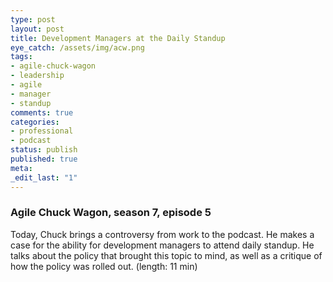 ```yaml
---
type: post
layout: post
title: Development Managers at the Daily Standup
eye_catch: /assets/img/acw.png
tags:
- agile-chuck-wagon
- leadership
- agile
- manager
- standup
comments: true
categories:
- professional
- podcast
status: publish
published: true
meta:
_edit_last: "1"
---
```


### Agile Chuck Wagon, season 7, episode 5

Today, Chuck brings a controversy from work to the podcast. He makes a case for the ability for development managers to attend daily standup. He talks about the policy that brought this topic to mind, as well as a critique of how the policy was rolled out. (length: 11 min)
